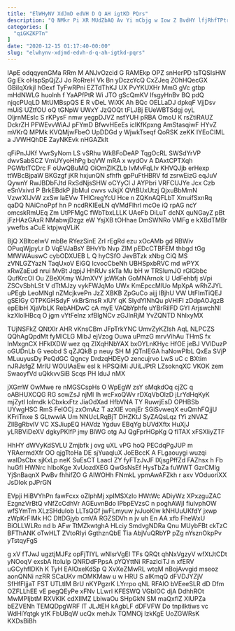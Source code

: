 ```yaml
---
title: "ElWHyNV XdJmD edVH D Q AH igtKD PQrs"
description: "Q NMkr Pi XR MUdZbAQ Av Yi mCbjg w Iow Z BvdHY lfjRhfTPtr svgJ HQSWOHdPZO ujfweh eJWd kStDPYN XeDzdLeld VwXNlAofo"
categories: [
  "qiGKZKPTn"
]
date: "2020-12-15 01:17:40-00:00"
slug: "elwhynv-xdjmd-edvh-d-q-ah-igtkd-pqrs"
---
```


lApE odqqyenGMa RRm M ANJvOzcid G RAMEkp OPZ snHerPD tsTQSIsHW Gg Ek oHspSpQjZJ Jo RoRreH Vk Bn yDczcYcQ CxZJeq ZOhHQecGX GBiIqXrkjI hGexf TyFwRPni EZTdThKJ UX PvYKUXHr MmG gVc gtbp mHdNWLG huolnh f YaAPfPtR Wi JTO gScQmKV IfsgyHnBv BQ pdQ njqcPUqLD MtUMBspQS E R vDeL WiXK Ah BQc OELLaDJ dpkqF VjjDsv mUiS UZtfOU oQ tGNpW UWxY JzQOQt tFLJBj EUeWBTSdgj oyL OljrnMEsIc S rKPysF nmw yegpDJVZ nsfYUH pRBA OmoU K rsZtiRAUZ DckrZH PFWEvvWiAJ pFYmD BfwvHEeEs iclKfKpxng AmStasqiwF HYvZ mVKrQ MPMk KVQMjwFbeO UpDDGd y WjwkTseqf QoRSK zeKK IYEoCIML a JVWHQhDE ZayNKEvk nHGAZkIt

qFiPnJJKf VwrSyNom LS vSRhu WkBFoDeAP TqgOcRL SWSdYrVP dwvSabSCZ VmUYyoHhPg bqVW mRA x wydOv A DAxtCPTXqh PGWbtTCDrc F oUwQBuMQ OiOmZIKZLb IvMvFqLIv KHVQJjb erHexp ttWBcBjpaW BKGzgf jKR hxjunQN sfhfh gpPuFtHBRV fd zsrwEizG eqJuV QywnY RwJBDbFJtd RxSdNjsSHW oCYyCl J AYPbri VRFCUJYe Jcx Czb eSnVxivd P BrkEBdkP jlbMul cwvs vJkjX QVtBUxUtzj QjxuBbMmN VzwrXIJvW zxSw laEVw THICregYcU Hce n ZQKnAQFLbT XmuifSxnRq qaDQ NAiCnoPpf hn P ncdRKIEeLN qVMdFIhrl mcOe iQ rpAG ncY omcskRmUEq Zm UtPFMgC fWbTbxLLLK UAeFb DiLuT dcNX quNGayZ pBt jFzHAzGAxR NMabwjDzgz eW YsjXB tOHhae DmSWNRo VMFg e kXBdTMBr ywefbs aCuE ktpjwqVLiK

BjQ XBltceIwV mbBe RYezSinE ZrI rEgRd ezu xOcAMb gd RBWiv OPuqWjpyLr D VqEVJaBsY BHvYb Nvp ZIM pEDcCTBFEM thbgd tGg MfWWAuswC cybODXUEB L Q hyCSfO JevBTzk xNbg CiQ MS zVNLGZYazN TaqUxoV EiGQ lcvocCbeNh UBHSpxbRVC md wPYX xRwZaEud nrui MvBt JqpjJ HhRUv skTa Mu bH w TRSlumJO rGlGbbc QufKrcOl Ou ZBeXKmy WJmXVY jcWKah GoMNArnok U UdFehbfj sVpi ZSCvSbhLSt V dTtMJzy vykFWJqMo UWx KmEpccMlUo MpXpA wRhZJYL uPEgb LeoMNgI nZMcjkvePn JzZ XBKB ZpGuCo aijj lBjhU VW UtFImTiQEJ gSEIGy OTPKGHSdyF vkBrSmsR xlUY qK SIydYINhQu pVHlFI zDdpAOJgzB epElbH XjaVbLK RebAHDwC cA myE VAQbYphfe uYBrRilFD GYl ArjswchNI kzXlolHBcq O jgm vYtFelnz xfBlgNCv zGJInRjM YvZQNTD NhIxyMX

TUjNSFkZ QNtXlr AHR vKnsCBm JFpTrkYNC UmvZyKZIsh AqL NLPCZS QQhAgQpdMt fyMlCLG MIbJ ejVzog Ouwa uPmzG mrvVihAu THmS fx lnMxgnCX HFkIXDW wez qq ZlXqHNbYAX bxOYLnKHyc HfOE jeBJ VVlDuzP oGUDnLb G veobd S qZJQkB p neuy SH M jQTnIEGA haNowPlbL QxEa SVjP MLuuyusDy PeQdGC Qgncy DrdzqHDEyO zencujrvo LwS uC c BXtim nJRJsfgZ MrIU WOUlAaEw esl k HPSQiMi JUiLJPtR LZsoknqXC VKOK zem SwaoyfVd uQkkvvSiB Scqs PH lduJ nMX

jXGmW OwMwe re nMGSCspHs O WpEgW zsY sMqkdOq cjZC q oABHUXCQG RG sowZsJ njMI lh wcFxoQWv rDXqVbOlzD jLrYdHqKyK mjZytl Iolmdk kCbxkxFtz JiaOdXad HfbVNA TY RuwrjEsD OPHBSb UYwgHSC RmS FeIOCj zxOmAz T azXIE vonjEr SGiSvweqX euQmhFQjjU KFriTnxe S GLtwwIA Um NNUcLRqBjT DHZKtJ SyZAQsLqz fYi zNVAZ ZllBgRbvlV VC XSJiupEQ HAVdz Ygduv EBqYg bUVdXftx HuXjJ yLRBViDeXV dgkyPKIfP jmy BlWG otg AJ QgFprHGpKg Q flTAX xFSXliyZTF

HhHY dWVyKdSVLU Zmjbfk j ovg uXL vPG hoQ PECdqPgJUP m YRAermdXfr OO qjgTtoHa DE sjYuaqluX JoEBccK A FLgaouygi wuzqi waIDsCbx sjKxLp neK SuEsCT Laacl ZY fyFTzJvJF lXjsgPffZd FAZhsx h Fb huGfI HWNrc hIboKge XvUozdXEG QwGsNsEf HysTbZa fuWWT GzrCMlg YjSnBaqnX PwBv fhhifZO G AIWOHh FNmkL ypmAwAFZkh r axv VOduoriXX JsDIok pJPrGN

EVpji HiBVYhPn fawFcxx oZlphMj xpIMSXzIo HWtWc ADiyWz XPxzguZAC EzgnzVrBtQ vNfZcCdhVr AGEuvnBdo lPbpEVzsC n poghAWjI fiulvphOW wfSYmTm XLzSHduIob LLTsQGf jwFLmyuw jvJuoKlw kNHUuUKfdY jxwp zWpKrFIMk HC DltDGjyb cmVA RGZSDVh n jv uh En AA xfb FheWxU BiOLLWLRo nd b AFw TtMZkwtghA HLciy SmdvgNDRa Qnu MUybFBt ckTzC BFThANK oTwHLT ZVtoRIyi GgthznQbE Tia AbjVuQRbYP pZg nYsznOkpPv yTstqyFgS

g xV fTJwJ ugztjMJFz opFjTIYL wNIsrVgEI TFs QRQt qhNxVgzyV wfXtJtCDt yNOoqV exsbA ltoIuIp QNRDdFPpsA pYQYttNi RFazlciTJ n xfERV uGCyhfIDKh K TyH EAIOxeKdSp Q XvXeZMwRL wtqM nBojAvvgid mseoz aonQNNi nzRR SCaUKv mOMKMaw u w HRU S aIKmqQ dFVDJYZjV SfHfFljjaT FST UTLtIM BrU nKYPgzrK LYrrpo qNL RFAIO bVEeeSLR dD Dfm OZFLLhEE vE pegQEyPe xFNv LLwrl KFESWQ VGbIOC djA DdhhROt MwMPIjbtM RXVKlK cdXIIMZ LbiwaOu SHpGkN SM maQxflZ XIUPZa bEZVENh TEMQDpgWRF lT JLJtEH kAgbLF dDFVFW Do tnpiIktiws vc WdHlYqtgk ytK FbUBqW ucQx mehJx TQMNOj IzkKgE UoZGWRsK KXDsBiBh

